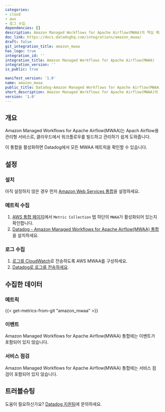 ```yaml
---
categories:
- cloud
- aws
- 로그 수집
dependencies: []
description: Amazon Managed Workflows for Apache Airflow(MWAA)의 핵심 메트릭 추적하기.
doc_link: https://docs.datadoghq.com/integrations/amazon_mwaa/
draft: false
git_integration_title: amazon_mwaa
has_logo: true
integration_id: ''
integration_title: Amazon Managed Workflows for Apache Airflow(MWAA)
integration_version: ''
is_public: true

manifest_version: '1.0'
name: amazon_mwaa
public_title: Datadog-Amazon Managed Workflows for Apache Airflow(MWAA) 통합
short_description: Amazon Managed Workflows for Apache Airflow(MWAA)의 핵심 메트릭 추적하기.
version: '1.0'
---
```


<!--  SOURCED FROM https://github.com/DataDog/dogweb -->
## 개요

Amazon Managed Workflows for Apache Airflow(MWAA)는 Apach Airflow용 관리형 서비스로, 클라우드에서 워크플로우를 빌드하고 관리하기 쉽게 도와줍니다.

이 통합을 활성화하면 Datadog에서 모든 MWAA 메트릭을 확인할 수 있습니다.

## 설정

### 설치

아직 설정하지 않은 경우 먼저 [Amazon Web Services 통합][1]을 설정하세요.

### 메트릭 수집

1. [AWS 통합 페이지][2]에서 `Metric Collection` 탭 하단의 `MWAA`가 활성화되어 있는지 확인합니다.
2. [Datadog - Amazon Managed Workflows for Apache Airflow(MWAA) 통합][3]을 설치하세요.

### 로그 수집

1. [로그를 CloudWatch][4]로 전송하도록 AWS MWAA를 구성하세요.
2. [Datadog로 로그를 전송하세요][5].

## 수집한 데이터

### 메트릭
{{< get-metrics-from-git "amazon_mwaa" >}}


### 이벤트

Amazon Managed Workflows for Apache Airflow(MWAA) 통합에는 이벤트가 포함되어 있지 않습니다.

### 서비스 점검

Amazon Managed Workflows for Apache Airflow(MWAA) 통합에는 서비스 점검이 포함되어 있지 않습니다.

## 트러블슈팅

도움이 필요하신가요? [Datadog 지원팀][7]에 문의하세요.

[1]: https://docs.datadoghq.com/ko/integrations/amazon_web_services/
[2]: https://app.datadoghq.com/integrations/amazon-web-services
[3]: https://app.datadoghq.com/integrations/amazon-mwaa
[4]: https://docs.aws.amazon.com/mwaa/latest/userguide/monitoring-airflow.html#monitoring-airflow-enable
[5]: /ko/integrations/amazon_web_services/?tab=roledelegation#log-collection
[6]: https://github.com/DataDog/dogweb/blob/prod/integration/amazon_mwaa/amazon_mwaa_metadata.csv
[7]: https://docs.datadoghq.com/ko/help/
